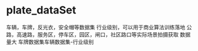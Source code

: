 # plate_dataSet
车辆，车牌，反光衣，安全帽等数据集 行业级别，可以用于商业算法训练落地 公路，高速路，服务区，停车区，园区，闸口，社区路口等实际场景拍摄获取 数据量大 车牌数据集车辆数据集-行业级别
